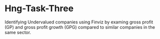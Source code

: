 # Hng-Task-Three
Identifying Undervalued companies using Finviz by examing gross profit (GP) and gross profit growth (GPG) compared to similar companies in the same sector.
